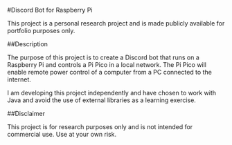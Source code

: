 #Discord Bot for Raspberry Pi

This project is a personal research project and is made publicly available 
for portfolio purposes only.

##Description

The purpose of this project is to create a Discord bot that runs on a 
Raspberry Pi and controls a Pi Pico in a local network. The Pi Pico will 
enable remote power control of a computer from a PC connected to the 
internet.

I am developing this project independently and have chosen to work with 
Java and avoid the use of external libraries as a learning exercise.

##Disclaimer

This project is for research purposes only and is not intended for 
commercial use. Use at your own risk.
